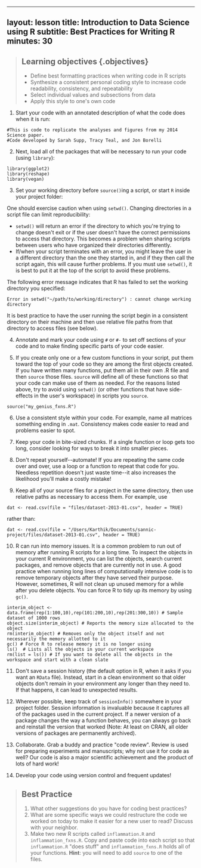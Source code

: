 
---
layout: lesson
title: Introduction to Data Science using R
subtitle: Best Practices for Writing R
minutes: 30
---

> ## Learning objectives {.objectives}
> * Define best formatting practices when writing code in R scripts
> * Synthesize a consistent personal coding style to increase code readability, consistency, and repeatability
> * Select individual values and subsections from data
> * Apply this style to one's own code

1. Start your code with an annotated description of what the code does when it is run:

~~~
#This is code to replicate the analyses and figures from my 2014 Science paper.
#Code developed by Sarah Supp, Tracy Teal, and Jon Borelli
~~~

2. Next, load all of the packages that will be necessary to run your code (using `library`):

~~~
library(ggplot2)
library(reshape)
library(vegan)
~~~

3. Set your working directory before `source()`ing a script, or start `R` inside your project folder:

One should exercise caution when using `setwd()`. Changing directories in a script file can limit reproducibility:

* `setwd()` will return an error if the directory to which you're trying to change doesn't exit or if the user doesn't have the correct permissions to access that directory. This becomes a problem when sharing scripts between users who have organized their directories differently.
* If/when your script terminates with an error, you might leave the user in a different directory than the one they started in, and if they then call the script again, this will cause further problems. If you must use `setwd()`, it is best to put it at the top of the script to avoid these problems.

The following error message indicates that R has failed to set the working directory you specified:

~~~
Error in setwd("~/path/to/working/directory") : cannot change working directory
~~~

It is best practice to have the user running the script begin in a consistent directory on their machine and then use relative file paths from that directory to access files (see below).

4. Annotate and mark your code using `#` or `#-` to set off sections of your code and to make finding specific parts of your code easier.

5. If you create only one or a few custom functions in your script, put them toward the top of your code so they are among the first objects created. If you have written many functions, put them all in their own .R file and then `source` those files. `source` will define all of these functions so that your code can make use of them as needed. For the reasons listed above, try to avoid using `setwd()` (or other functions that have side-effects in the user's workspace) in scripts you `source`.


~~~
source("my_genius_fxns.R")
~~~

6. Use a consistent style within your code. For example, name all matrices something ending in `.mat`. Consistency makes code easier to read and problems easier to spot.

7. Keep your code in bite-sized chunks. If a single function or loop gets too long, consider looking for ways to break it into smaller pieces.

8. Don't repeat yourself--automate! If you are repeating the same code over and over, use a loop or a function to repeat that code for you. Needless repetition doesn't just waste time--it also increases the likelihood you'll make a costly mistake!

9. Keep all of your source files for a project in the same directory, then use relative paths as necessary to access them. For example, use


~~~
dat <- read.csv(file = "files/dataset-2013-01.csv", header = TRUE)
~~~

rather than:


~~~
dat <- read.csv(file = "/Users/Karthik/Documents/sannic-project/files/dataset-2013-01.csv", header = TRUE)
~~~

10. R can run into memory issues. It is a common problem to run out of memory after running R scripts for a long time. To inspect the objects in your current R  environment, you can list the objects, search current packages, and remove objects that are currently not in use. A good practice when running long lines of computationally intensive  code is to remove temporary objects after they have served their purpose. However, sometimes, R will not clean up unused memory for a while after you delete objects. You can force R to tidy up its memory by using `gc()`.


~~~
interim_object <- data.frame(rep(1:100,10),rep(101:200,10),rep(201:300,10)) # Sample dataset of 1000 rows
object.size(interim_object) # Reports the memory size allocated to the object
rm(interim_object) # Removes only the object itself and not necessarily the memory allotted to it
gc() # Force R to release memory it is no longer using
ls()  # Lists all the objects in your current workspace
rm(list = ls()) # If you want to delete all the objects in the workspace and start with a clean slate
~~~

11. Don't save a session history (the default option in R, when it asks if you want an `RData` file). Instead, start in a clean environment so that older objects don't remain in your environment any longer than they need to. If that happens, it can lead to unexpected results.

12. Wherever possible, keep track of `sessionInfo()` somewhere in your project folder. Session information is invaluable because it captures all of the packages used in the current project. If a newer version of a package changes the way a function behaves, you can always go back and reinstall the version that worked (Note: At least on CRAN, all older versions of packages are permanently archived).

13. Collaborate. Grab a buddy and practice "code review". Review is used for preparing experiments and manuscripts; why not use it for code as well? Our code is also a major scientific achievement and the product of lots of hard work!

14. Develop your code using version control and frequent updates!

> ## Best Practice
>
> 1. What other suggestions do you have for coding best practices?
> 2. What are some specific ways we could restructure the code we worked on today to make it easier for a new user to read? Discuss with your neighbor.
> 3. Make two new R scripts called `inflammation.R` and `inflammation_fxns.R`.
>    Copy and paste code into each script so that `inflammation.R` "does stuff" and `inflammation_fxns.R` holds all of your functions.
>    __Hint__: you will need to add `source` to one of the files.

